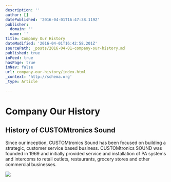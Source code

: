 ```yaml
---
description: ''
author: []
datePublished: '2016-04-01T16:47:38.119Z'
publisher:
  domain: ''
  name: ''
title: Company Our History
dateModified: '2016-04-01T16:42:58.201Z'
sourcePath: _posts/2016-04-01-company-our-history.md
published: true
inFeed: true
hasPage: true
inNav: false
url: company-our-history/index.html
_context: 'http://schema.org'
_type: Article

---
```

# Company Our History

<article style=""><h1>History of CUSTOMtronics Sound</h1><p>Since our inception, CUSTOMtronics Sound has been focused on building a strategic, customer service based business. CUSTOMtronics SOUND was founded in 1969 and initially provided service and installation of PA systems and intercoms to retail outlets, restaurants, grocery stores and other commercial businesses.</p><img src="https://static.wixstatic.com/media/2d3a1c_7531f85a6e9340e9bfdc271a6d0d85ea.jpg" /></article>
